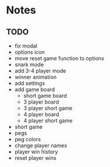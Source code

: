 # Notes

## TODO

- fix modal 
- options icon
- move reset game function to options
- snark mode
- add 3-4 player mode
- winner animation
- add settings
- add game board
  - short game board
  - 3 player board
  - 3 player short game
  - 4 player board
  - 4 player short game
- short game
- pegs
- peg colors
- change player names
- player win history
- reset player wins

